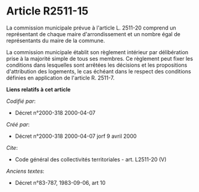 # Article R2511-15

La commission municipale prévue à l'article L. 2511-20 comprend un représentant de chaque maire d'arrondissement et un nombre
égal de représentants du maire de la commune. 

La commission municipale établit son règlement intérieur par délibération prise à la majorité simple de tous ses membres. Ce
règlement peut fixer les conditions dans lesquelles sont arrêtées les décisions et les propositions d'attribution des
logements, le cas échéant dans le respect des conditions définies en application de l'article R. 2511-7.

**Liens relatifs à cet article**

_Codifié par_:

  - Décret n°2000-318 2000-04-07

_Créé par_:

  - Décret n°2000-318 2000-04-07 jorf 9 avril 2000

_Cite_:

  - Code général des collectivités territoriales - art. L2511-20 (V)

_Anciens textes_:

  - Décret n°83-787, 1983-09-06, art 10
